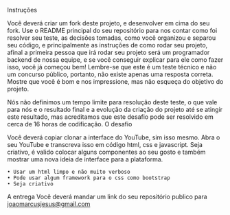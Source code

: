 Instruções

Você deverá criar um fork deste projeto, e desenvolver em cima do seu fork. Use o README principal do seu repositório para nos contar como foi resolver seu teste, as decisões tomadas, como você organizou e separou seu código, e principalmente as instruções de como rodar seu projeto, afinal a primeira pessoa que irá rodar seu projeto será um programador backend de nossa equipe, e se você conseguir explicar para ele como fazer isso, você já começou bem!
Lembre-se que este é um teste técnico e não um concurso público, portanto, não existe apenas uma resposta correta. Mostre que você é bom e nos impressione, mas não esqueça do objetivo do projeto.

Nós não definimos um tempo limite para resolução deste teste, o que vale para nós e o resultado final e a evolução da criação do projeto até se atingir este resultado, mas acreditamos que este desafio pode ser resolvido em cerca de 16 horas de codificação.
O desafio

Você deverá copiar clonar a interface do YouTube, sim isso mesmo. Abra o seu YouTube e transcreva isso em código html, css e javascript. Seja criativo, é valido colocar alguns componentes ao seu gosto e também mostrar uma nova ideia de interface para a plataforma.

	• Usar um html limpo e não muito verboso
	• Pode usar algum framework para o css como bootstrap
	• Seja criativo
  
A entrega
Você deverá mandar um link do seu repositório publico para joaomarcusjesus@gmail.com



